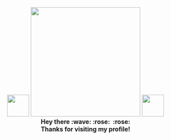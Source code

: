 <div id="header" align="center">
  <img src="https://media.tenor.com/NeJfHqkmdMIAAAAi/tux-linux-penguin.gif" width="50"/>
  <img src="https://media.tenor.com/8Ec8gxS5a6EAAAAC/cerisier-fleur-cherry-blossom.gif" width="250"/>
  <img src="https://media.tenor.com/NeJfHqkmdMIAAAAi/tux-linux-penguin.gif" width="50"/>
  <br>
  <b>Hey there :wave: :rose:<b>
  <img src="https://komarev.com/ghpvc/?username=octantx&style=flat-square&color=blue" alt=""/>
  <b>:rose:<b>
  <br>
  <b>Thanks for visiting my profile!<b>
</div>
